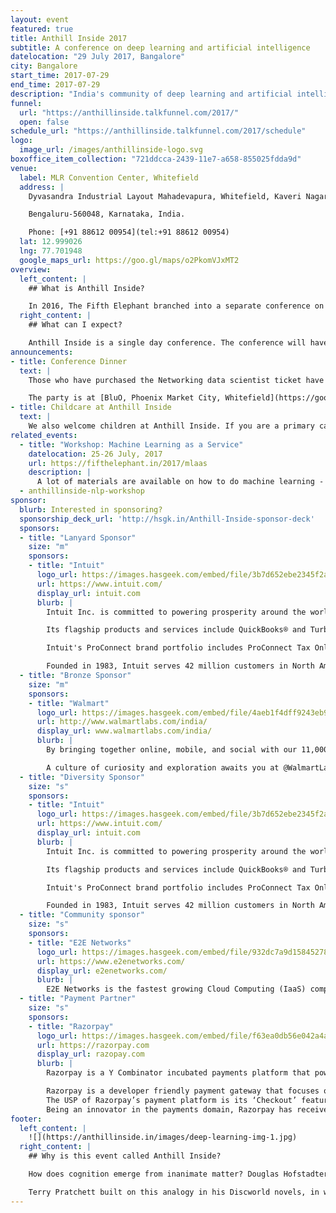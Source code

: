 ```yaml
---
layout: event
featured: true
title: Anthill Inside 2017
subtitle: A conference on deep learning and artificial intelligence
datelocation: "29 July 2017, Bangalore"
city: Bangalore
start_time: 2017-07-29
end_time: 2017-07-29
description: "India's community of deep learning and artificial intelligence practitioners"
funnel:
  url: "https://anthillinside.talkfunnel.com/2017/"
  open: false
schedule_url: "https://anthillinside.talkfunnel.com/2017/schedule"
logo:
  image_url: /images/anthillinside-logo.svg
boxoffice_item_collection: "721ddcca-2439-11e7-a658-855025fdda9d"
venue:
  label: MLR Convention Center, Whitefield
  address: |
    Dyvasandra Industrial Layout Mahadevapura, Whitefield, Kaveri Nagar, Krishnarajapura,

    Bengaluru-560048, Karnataka, India.

    Phone: [+91 88612 00954](tel:+91 88612 00954)
  lat: 12.999026
  lng: 77.701948
  google_maps_url: https://goo.gl/maps/o2PkomVJxMT2
overview:
  left_content: |
    ## What is Anthill Inside?

    In 2016, The Fifth Elephant branched into a separate conference on Deep Learning. Anthill Inside is the new avataar of the Deep Learning conference. Anthill Inside attempts to bridge the gap bringing theoretical advances closer to functioning reality.
  right_content: |
    ## What can I expect?

    Anthill Inside is a single day conference. The conference will have full, crisp, and lightning talks from morning to evening. There are also workshops under the Anthill banner that will be held on the days following the conference. These will introduce participants to neural networks followed by two tracks of three-hour workshops on NLP and Computer Vision / AI.
announcements:
- title: Conference Dinner
  text: |
    Those who have purchased the Networking data scientist ticket have access to an exclusive conference dinner with speakers, editors, the HasGeek team, and invited guests on 27 July.

    The party is at [BluO, Phoenix Market City, Whitefield](https://goo.gl/maps/huuZja2MZWQ2).
- title: Childcare at Anthill Inside
  text: |
    We also welcome children at Anthill Inside. If you are a primary caretaker who wants to attend the conference, and needs support with childcare, we have it all arranged. [Learn more](https://medium.com/hasgeek/we-have-childcare-facilities-droidconin-and-all-hasgeek-conferences-going-forward-70d520762a11).
related_events:
  - title: "Workshop: Machine Learning as a Service"
    datelocation: 25-26 July, 2017
    url: https://fifthelephant.in/2017/mlaas
    description: |
      A lot of materials are available on how to do machine learning - but hardly any cover how to put them in production and how to continue updating the model. The attendees would learn how to build a seamless end-to-end data driven application - data ingestion, exploration, machine learning, RESTful API, dashboard, and making it repeatable - to solve a business prediction problem and present it to their clients.
  - anthillinside-nlp-workshop
sponsor:
  blurb: Interested in sponsoring?
  sponsorship_deck_url: 'http://hsgk.in/Anthill-Inside-sponsor-deck'
  sponsors:
  - title: "Lanyard Sponsor"
    size: "m"
    sponsors:
    - title: "Intuit"
      logo_url: https://images.hasgeek.com/embed/file/3b7d652ebe2345f2a4ee2a0cb2ae89cd
      url: https://www.intuit.com/
      display_url: intuit.com
      blurb: |
        Intuit Inc. is committed to powering prosperity around the world for consumers, small businesses and the self-employed through its ecosystem of innovative financial management solutions.

        Its flagship products and services include QuickBooks® and TurboTax®, which make it easier to manage small businesses and tax preparation and filing. QuickBooks Self-Employed provides freelancers and independent contractors with an easy and affordable way to manage their finances and save money at tax time, while Mint delivers financial tools and insights to help people make smart choices about their money.

        Intuit's ProConnect brand portfolio includes ProConnect Tax Online, ProSeries® and Lacerte®, the company's leading tax preparation offerings for professional accountants.

        Founded in 1983, Intuit serves 42 million customers in North America, Europe, Australia and Brazil, with revenue of $4.7 billion in its fiscal year 2016. The company has approximately 7,900 employees with major offices in the United States, Canada, the United Kingdom, India, Australia and other locations.
  - title: "Bronze Sponsor"
    size: "m"
    sponsors:
    - title: "Walmart"
      logo_url: https://images.hasgeek.com/embed/file/4aeb1f4dff9243eb95500c8decdda1fe
      url: http://www.walmartlabs.com/india/
      display_url: www.walmartlabs.com/india/
      blurb: |
        By bringing together online, mobile, and social with our 11,000+ stores around the world, @WalmartLabs is creating a seamless experience for customers to shop in the way that’s most convenient for them - anytime and anywhere. When you combine our unmatched assets in retail with our commitment to building best-in-class eCommerce capabilities, we’re positioned to serve customers in ways no one else can. Our technology center in Bangalore is a key part of a global push to strengthen Walmart’s business. Our teams are all engaged in cutting edge engineering and process development to make Walmart operate more efficiently. Using enhanced data analytics, we help predict what customers will need and want next.  

        A culture of curiosity and exploration awaits you at @WalmartLabs. Our culture is incorporated into every aspect of our business, and is unique. As diverse as we are, we’re bound together by a common way of doing business that drives performance and creates a positive place for us to work.
  - title: "Diversity Sponsor"
    size: "s"
    sponsors:
    - title: "Intuit"
      logo_url: https://images.hasgeek.com/embed/file/3b7d652ebe2345f2a4ee2a0cb2ae89cd
      url: https://www.intuit.com/
      display_url: intuit.com
      blurb: |
        Intuit Inc. is committed to powering prosperity around the world for consumers, small businesses and the self-employed through its ecosystem of innovative financial management solutions.

        Its flagship products and services include QuickBooks® and TurboTax®, which make it easier to manage small businesses and tax preparation and filing. QuickBooks Self-Employed provides freelancers and independent contractors with an easy and affordable way to manage their finances and save money at tax time, while Mint delivers financial tools and insights to help people make smart choices about their money.

        Intuit's ProConnect brand portfolio includes ProConnect Tax Online, ProSeries® and Lacerte®, the company's leading tax preparation offerings for professional accountants.

        Founded in 1983, Intuit serves 42 million customers in North America, Europe, Australia and Brazil, with revenue of $4.7 billion in its fiscal year 2016. The company has approximately 7,900 employees with major offices in the United States, Canada, the United Kingdom, India, Australia and other locations.
  - title: "Community sponsor"
    size: "s"
    sponsors:
    - title: "E2E Networks"
      logo_url: https://images.hasgeek.com/embed/file/932dc7a9d1584527817bf0fc59707738
      url: https://www.e2enetworks.com/
      display_url: e2enetworks.com/
      blurb: |
        E2E Networks is the fastest growing Cloud Computing (IaaS) company in India, providing Value Priced, Pure SSD Virtual Private Servers and Dedicated Servers combined with vast India specific expertise in implementing and managing infrastructure for web, mobile or enterprise centric workloads.Founded in 2009 and EBITA positive since inception, today some of the biggest web and mobile properties in India run on E2E Networks infrastructure.
  - title: "Payment Partner"
    size: "s"
    sponsors:
    - title: "Razorpay"
      logo_url: https://images.hasgeek.com/embed/file/f63ea0db56e042a4aec7b1c469a4f5d0
      url: https://razorpay.com
      display_url: razopay.com
      blurb: |
        Razorpay is a Y Combinator incubated payments platform that powers online businesses to accept digital payments. Razorpay helps businesses accept online payments via several modes like Credit Card, Debit Card, Net banking, UPI and multiple Wallets from their end customers.

        Razorpay is a developer friendly payment gateway that focuses on essentials such as 24x7 support, one line integration code and checkout experiences that are intuitive and customer friendly. Razorpay offers a simple and paperless onboarding process for businesses where developers can integrate APIs with their website within a few hours. More than 30,000 merchants currently leverage Razorpay’s seamless payment solution.
        The USP of Razorpay’s payment platform is its ‘Checkout’ feature, that allows customers to start and end the payment process on a single page without any re-directs, leading to better payment success rates and customer retention rates. Razorpay’s solution comes with a powerful dashboard that allows merchants to track key business metrics as well as get customized reports. The dashboard also enables merchants to easily handle customer refunds at a click of a button.
        Being an innovator in the payments domain, Razorpay has received many accolades in a short span of time. Last year Razorpay won the Nasscom 'League of 10' Companies and it won the Financial Express ‘Software Product of the Year’, Runner-up and the bronze award for the ‘Best POS innovation by PYMNTS.com this year. Founders of Razorpay, Harshil Mathur and Shashank Kumar were recently selected for the prestigious ‘Forbes 30 Under 30’ 2017. Razorpay is also backed by marquee investors like Tiger Global, Matrix Partners and Mastercard.
footer:
  left_content: |
    ![](https://anthillinside.in/images/deep-learning-img-1.jpg)
  right_content: |
    ## Why is this event called Anthill Inside?

    How does cognition emerge from inanimate matter? Douglas Hofstadter, explored this in Gödel, Escher, Bach: An Eternal Golden Braid, where he compared the human brain to a colony of ants. Individual entities — neurons or ants — he argued, can coordinate to result in interesting *emergent* behaviour; cognition in the case of neurons or an anthill in the case of an ant colony.

    Terry Pratchett built on this analogy in his Discworld novels, in which a colony of ants coordinate to make Hex, a fictional self-building computer! Hex also features a sticker that reads 'Anthill Inside', an obvious play on Intel's famous slogan. HasGeek, in turn, borrowed 'Anthill Inside' to help people working on deep learning and artificial intelligence, interact and collaborate with each other to produce something *bigger*.
---
```


